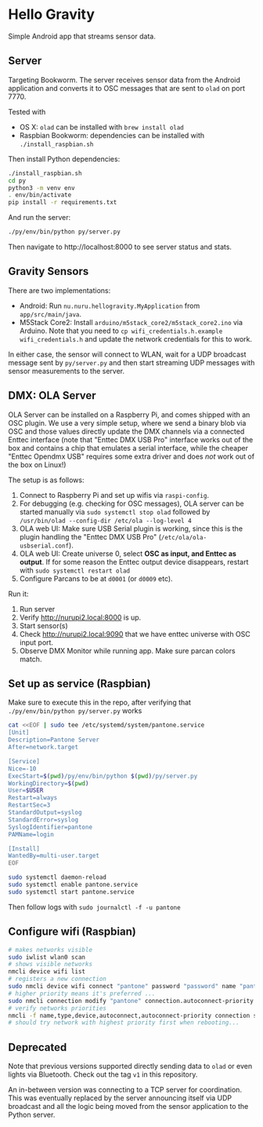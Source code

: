 # Hello Gravity

Simple Android app that streams sensor data.


## Server

Targeting Bookworm. The server receives sensor data from the Android application
and converts it to OSC messages that are sent to `olad` on port 7770.

Tested with

- OS X: `olad` can be installed with `brew install olad`
- Raspbian Bookworm: dependencies can be installed with `./install_raspbian.sh`

Then install Python dependencies:

```bash
./install_raspbian.sh
cd py
python3 -m venv env
. env/bin/activate
pip install -r requirements.txt
```

And run the server:

```bash
./py/env/bin/python py/server.py
```

Then navigate to http://localhost:8000 to see server status and stats.


## Gravity Sensors

There are two implementations:

- Android: Run `nu.nuru.hellogravity.MyApplication` from `app/src/main/java`.
- M5Stack Core2: Install `arduino/m5stack_core2/m5stack_core2.ino` via Arduino.
  Note that you need to `cp wifi_credentials.h.example wifi_credentials.h` and
  update the network credentials for this to work.

In either case, the sensor will connect to WLAN, wait for a UDP broadcast
message sent by `py/server.py` and then start streaming UDP messages with sensor
measurements to the server.


## DMX: OLA Server

OLA Server can be installed on a Raspberry Pi, and comes shipped with an OSC
plugin. We use a very simple setup, where we send a binary blob via OSC and
those values directly update the DMX channels via a connected Enttec interface
(note that "Enttec DMX USB Pro" interface works out of the box and contains a
chip that emulates a serial interface, while the cheaper "Enttec Opendmx USB"
requires some extra driver and does *not* work out of the box on Linux!)

The setup is as follows:

1. Connect to Raspberry Pi and set up wifis via `raspi-config`.
2. For debugging (e.g. checking for OSC messages), OLA server can be started
   manually via `sudo systemctl stop olad` followed by
   `/usr/bin/olad --config-dir /etc/ola --log-level 4`
3. OLA web UI: Make sure USB Serial plugin is working, since this is the plugin
   handling the "Enttec DMX USB Pro" (`/etc/ola/ola-usbserial.conf`).
4. OLA web UI: Create universe 0, select **OSC as input, and Enttec as output**.
   If for some reason the Enttec output device disappears, restart with
   `sudo systemctl restart olad`
5. Configure Parcans to be at `d0001` (or `d0009` etc).

Run it:

1. Run server
2. Verify http://nurupi2.local:8000 is up.
3. Start sensor(s)
4. Check http://nurupi2.local:9090 that we have enttec universe with OSC
   input port.
5. Observe DMX Monitor while running app. Make sure parcan colors match.


## Set up as service (Raspbian)

Make sure to execute this in the repo, after verifying that
`./py/env/bin/python py/server.py` works

```bash
cat <<EOF | sudo tee /etc/systemd/system/pantone.service
[Unit]
Description=Pantone Server
After=network.target

[Service]
Nice=-10
ExecStart=$(pwd)/py/env/bin/python $(pwd)/py/server.py
WorkingDirectory=$(pwd)
User=$USER
Restart=always
RestartSec=3
StandardOutput=syslog
StandardError=syslog
SyslogIdentifier=pantone
PAMName=login

[Install]
WantedBy=multi-user.target
EOF

sudo systemctl daemon-reload
sudo systemctl enable pantone.service
sudo systemctl start pantone.service
```

Then follow logs with `sudo journalctl -f -u pantone`


## Configure wifi (Raspbian)

```bash
# makes networks visible
sudo iwlist wlan0 scan
# shows visible networks
nmcli device wifi list
# registers a new connection
sudo nmcli device wifi connect "pantone" password "password" name "pantone"
# higher priority means it's preferred ...
sudo nmcli connection modify "pantone" connection.autoconnect-priority 200
# verify networks priorities
nmcli -f name,type,device,autoconnect,autoconnect-priority connection show
# should try network with highest priority first when rebooting...
```


## Deprecated

Note that previous versions supported directly sending data to `olad` or even
lights via Bluetooth. Check out the tag `v1` in this repository.

An in-between version was connecting to a TCP server for coordination. This was
eventually replaced by the server announcing itself via UDP broadcast and all
the logic being moved from the sensor application to the Python server.

